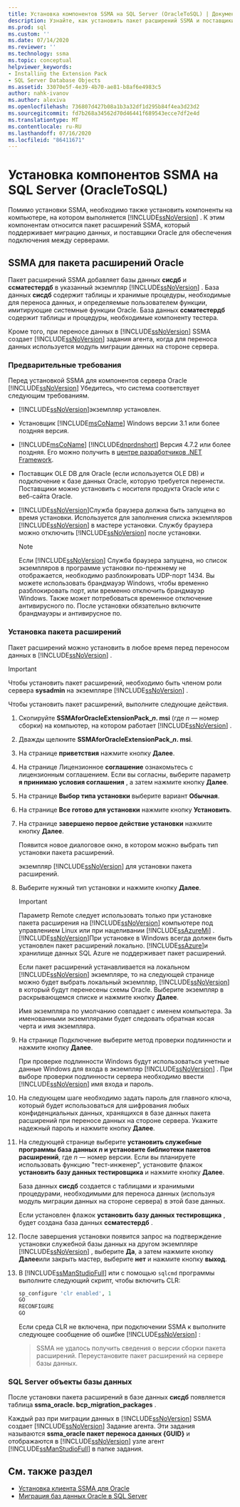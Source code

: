 ```yaml
---
title: Установка компонентов SSMA на SQL Server (OracleToSQL) | Документация Майкрософт
description: Узнайте, как установить пакет расширений SSMA и поставщики Oracle на компьютере, на котором выполняется SQL Server для поддержки преобразования базы данных Oracle.
ms.prod: sql
ms.custom: ''
ms.date: 07/14/2020
ms.reviewer: ''
ms.technology: ssma
ms.topic: conceptual
helpviewer_keywords:
- Installing the Extension Pack
- SQL Server Database Objects
ms.assetid: 33070e5f-4e39-4b70-ae81-b8af6e4983c5
author: nahk-ivanov
ms.author: alexiva
ms.openlocfilehash: 736807d427b08a1b3a32df1d295b84f4ea3d23d2
ms.sourcegitcommit: fd7b268a34562d70d46441f689543ecce7df2e4d
ms.translationtype: MT
ms.contentlocale: ru-RU
ms.lasthandoff: 07/16/2020
ms.locfileid: "86411671"
---
```

# <a name="installing-ssma-components-on-sql-server-oracletosql"></a>Установка компонентов SSMA на SQL Server (OracleToSQL)

Помимо установки SSMA, необходимо также установить компоненты на компьютере, на котором выполняется [!INCLUDE[ssNoVersion](../../includes/ssnoversion-md.md)] . К этим компонентам относится пакет расширений SSMA, который поддерживает миграцию данных, и поставщики Oracle для обеспечения подключения между серверами.

## <a name="ssma-for-oracle-extension-pack"></a>SSMA для пакета расширений Oracle

Пакет расширений SSMA добавляет базы данных **сисдб** и **ссматестердб** в указанный экземпляр [!INCLUDE[ssNoVersion](../../includes/ssnoversion-md.md)] . База данных **сисдб** содержит таблицы и хранимые процедуры, необходимые для переноса данных, и определяемые пользователем функции, имитирующие системные функции Oracle. База данных **ссматестердб** содержит таблицы и процедуры, необходимые компоненту тестера.

Кроме того, при переносе данных в [!INCLUDE[ssNoVersion](../../includes/ssnoversion-md.md)] SSMA создает [!INCLUDE[ssNoVersion](../../includes/ssnoversion-md.md)] задания агента, когда для переноса данных используется модуль миграции данных на стороне сервера.

### <a name="prerequisites"></a>Предварительные требования

Перед установкой SSMA для компонентов сервера Oracle [!INCLUDE[ssNoVersion](../../includes/ssnoversion-md.md)] Убедитесь, что система соответствует следующим требованиям.

- [!INCLUDE[ssNoVersion](../../includes/ssnoversion-md.md)]экземпляр установлен.
- Установщик [!INCLUDE[msCoName](../../includes/msconame_md.md)] Windows версии 3.1 или более поздняя версия.
- [!INCLUDE[msCoName](../../includes/msconame_md.md)] [!INCLUDE[dnprdnshort](../../includes/dnprdnshort_md.md)] Версия 4.7.2 или более поздняя. Его можно получить в [центре разработчиков .NET Framework](https://go.microsoft.com/fwlink/?LinkId=48882).
- Поставщик OLE DB для Oracle (если используется OLE DB) и подключение к базе данных Oracle, которую требуется перенести. Поставщики можно установить с носителя продукта Oracle или с веб-сайта Oracle.
- [!INCLUDE[ssNoVersion](../../includes/ssnoversion-md.md)]Служба браузера должна быть запущена во время установки. Используется для заполнения списка экземпляров [!INCLUDE[ssNoVersion](../../includes/ssnoversion-md.md)] в мастере установки. Службу браузера можно отключить [!INCLUDE[ssNoVersion](../../includes/ssnoversion-md.md)] после установки.

  > [!NOTE]
  > Если [!INCLUDE[ssNoVersion](../../includes/ssnoversion-md.md)] Служба браузера запущена, но список экземпляров в программе установки по-прежнему не отображается, необходимо разблокировать UDP-порт 1434. Вы можете использовать брандмауэр Windows, чтобы временно разблокировать порт, или временно отключить брандмауэр Windows. Также может потребоваться временное отключение антивирусного по. После установки обязательно включите брандмауэры и антивирусное по.

### <a name="installing-the-extension-pack"></a>Установка пакета расширений

Пакет расширений можно установить в любое время перед переносом данных в [!INCLUDE[ssNoVersion](../../includes/ssnoversion-md.md)] .

> [!IMPORTANT]
> Чтобы установить пакет расширений, необходимо быть членом роли сервера **sysadmin** на экземпляре [!INCLUDE[ssNoVersion](../../includes/ssnoversion-md.md)] .

Чтобы установить пакет расширений, выполните следующие действия.

1. Скопируйте **SSMAforOracleExtensionPack_*n*. msi** (где *n* — номер сборки) на компьютер, на котором работает [!INCLUDE[ssNoVersion](../../includes/ssnoversion-md.md)] .
2. Дважды щелкните **SSMAforOracleExtensionPack_*n*. msi**.
3. На странице **приветствия** нажмите кнопку **Далее**.
4. На странице Лицензионное **соглашение** ознакомьтесь с лицензионным соглашением. Если вы согласны, выберите параметр **я принимаю условия соглашения** , а затем нажмите кнопку **Далее**.
5. На странице **Выбор типа установки** выберите вариант **Обычная**.
6. На странице **Все готово для установки** нажмите кнопку **Установить**.
7. На странице **завершено первое действие установки** нажмите кнопку **Далее**.
  
   Появится новое диалоговое окно, в котором можно выбрать тип установки пакета расширений.

   экземпляр [!INCLUDE[ssNoVersion](../../includes/ssnoversion-md.md)] для установки пакета расширений.
  
8. Выберите нужный тип установки и нажмите кнопку **Далее**.

   > [!IMPORTANT]
   > Параметр Remote следует использовать только при установке пакета расширения на [!INCLUDE[ssNoVersion](../../includes/ssnoversion-md.md)] компьютере под управлением Linux или при нацеливании [!INCLUDE[ssAzureMi](../../includes/ssazuremi_md.md)] . [!INCLUDE[ssNoVersion](../../includes/ssnoversion-md.md)]При установке в Windows всегда должен быть установлен пакет расширений локально. [!INCLUDE[ssAzure](../../includes/ssazure_md.md)]и хранилище данных SQL Azure не поддерживает пакет расширений.

   Если пакет расширений устанавливается на локальном [!INCLUDE[ssNoVersion](../../includes/ssnoversion-md.md)] экземпляре, то на следующей странице можно будет выбрать локальный экземпляр, [!INCLUDE[ssNoVersion](../../includes/ssnoversion-md.md)] в который будут перенесены схемы Oracle. Выберите экземпляр в раскрывающемся списке и нажмите кнопку **Далее**.

   Имя экземпляра по умолчанию совпадает с именем компьютера. За именованными экземплярами будет следовать обратная косая черта и имя экземпляра.

9. На странице Подключение выберите метод проверки подлинности и нажмите кнопку **Далее**.

   При проверке подлинности Windows будут использоваться учетные данные Windows для входа в экземпляр [!INCLUDE[ssNoVersion](../../includes/ssnoversion-md.md)] . При выборе проверки подлинности сервера необходимо ввести [!INCLUDE[ssNoVersion](../../includes/ssnoversion-md.md)] имя входа и пароль.

10. На следующем шаге необходимо задать пароль для главного ключа, который будет использоваться для шифрования любых конфиденциальных данных, хранящихся в базе данных пакета расширений при переносе данных на стороне сервера. Укажите надежный пароль и нажмите кнопку **Далее**.

11. На следующей странице выберите **установить служебные программы база данных *n* и установите библиотеки пакетов расширений**, где *n* — номер версии. Если вы планируете использовать функцию "тест-инженер", установите флажок **установить базу данных тестировщика** и нажмите кнопку **Далее**.

    База данных **сисдб** создается с таблицами и хранимыми процедурами, необходимыми для переноса данных (используя модуль миграции данных на стороне сервера) в этой базе данных.

    Если установлен флажок **установить базу данных тестировщика** , будет создана база данных **ссматестердб** .

12. После завершения установки появится запрос на подтверждение установки служебной базы данных на другом экземпляре [!INCLUDE[ssNoVersion](../../includes/ssnoversion-md.md)] , выберите **Да**, а затем нажмите кнопку **Далее**или закрыть мастер, выберите **нет** и нажмите кнопку **выход**.

13. В [!INCLUDE[ssManStudioFull](../../includes/ssmanstudiofull-md.md)] или с помощью `sqlcmd` программы выполните следующий скрипт, чтобы включить CLR:

    ```sql
    sp_configure 'clr enabled', 1
    GO
    RECONFIGURE
    GO
    ```

    Если среда CLR не включена, при подключении SSMA к выполните следующее сообщение об ошибке [!INCLUDE[ssNoVersion](../../includes/ssnoversion-md.md)] :

    > SSMA не удалось получить сведения о версии сборки пакета расширений. Переустановите пакет расширений на сервере базы данных.

### <a name="sql-server-database-objects"></a>SQL Server объекты базы данных

После установки пакета расширений в базе данных **сисдб** появляется таблица **ssma_oracle. bcp_migration_packages** .

Каждый раз при миграции данных в [!INCLUDE[ssNoVersion](../../includes/ssnoversion-md.md)] SSMA создает [!INCLUDE[ssNoVersion](../../includes/ssnoversion-md.md)] Задание агента. Эти задания называются **ssma_oracle пакет переноса данных {GUID}** и отображаются в [!INCLUDE[ssNoVersion](../../includes/ssnoversion-md.md)] узле агент [!INCLUDE[ssManStudioFull](../../includes/ssmanstudiofull-md.md)] в папке задания.

## <a name="see-also"></a>См. также раздел

- [Установка клиента SSMA для Oracle](../../ssma/oracle/installing-ssma-for-oracle-client-oracletosql.md)
- [Миграция баз данных Oracle в SQL Server](../../ssma/oracle/migrating-oracle-databases-to-sql-server-oracletosql.md)
